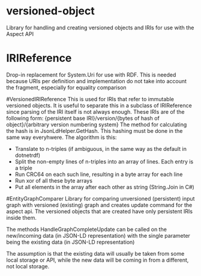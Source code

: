 # versioned-object
Library for handling and creating versioned objects and IRIs for use with the Aspect API

# IRIReference
Drop-in replacement for System.Uri for use with RDF. This is needed because URIs per definition and implementation do not take into account the fragment, especially for equality comparison

#VersionedIRIReference
This is used for IRIs that refer to immutable versioned objects. It is useful to separate this in a subclass of IRIReference since parsing of the IRI itself is not always enough. 
These IRIs are of the following form: 
{persistent base IRI}/version/{bytes of hash of object}/{arbitrary version numbering system}
The method for calculating the hash is in JsonLdHelper.GetHash. This hashing must be done in the same way everyhwere. The algorithm is this:
- Translate to n-triples (if ambiguous, in the same way as the default in dotnetrdf)
- Split the non-empty lines of n-triples into an array of lines. Each entry is a triple
- Run CRC64 on each such line, resulting in a byte array for each line
- Run xor of all these byte arrays
- Put all elements in the array after each other as string (String.Join in C#)


#EntityGraphComparer
Library for comparing unversioned (persistent) input graph with versioned (existing) graph and creates update command for the aspect api.
The versioned objects that are created have only persistent IRIs inside them.

The methods HandleGraphCompleteUpdate can be called on the new/incoming data (in JSON-LD representation) with the single parameter being the existing data (in JSON-LD representation)

The assumption is that the existing data will usually be taken from some local storage or API, while the new data will be coming in from a different, not local storage.
